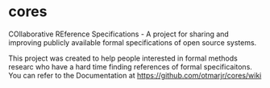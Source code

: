 # cores
COllaborative REference Specifications - A project for sharing and improving publicly available formal specifications of open source systems.

This project was created to help people interested in formal methods researc who have a hard time finding references of formal specificaitons.
You can refer to the Documentation at 
https://github.com/otmarjr/cores/wiki
